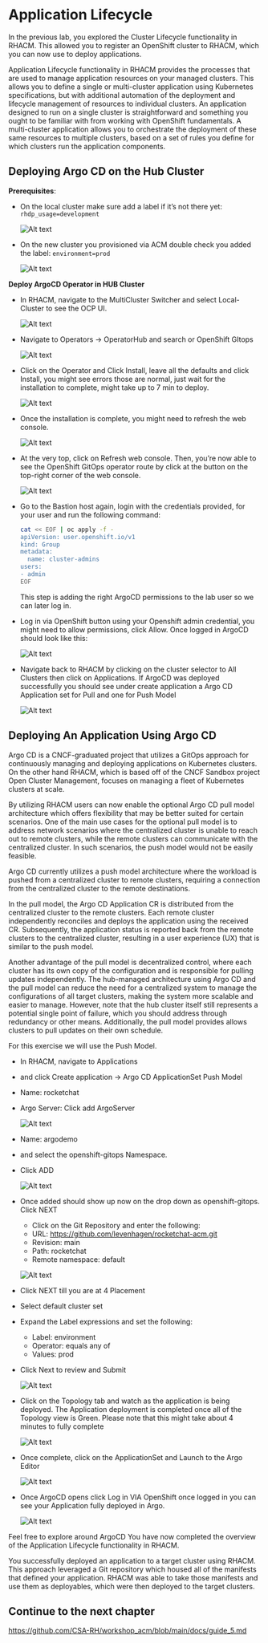 # Application Lifecycle

In the previous lab, you explored the Cluster Lifecycle functionality in RHACM. This allowed you to register an OpenShift cluster to RHACM, which you can now use to deploy applications.

Application Lifecycle functionality in RHACM provides the processes that are used to manage application resources on your managed clusters. This allows you to define a single or multi-cluster application using Kubernetes specifications, but with additional automation of the deployment and lifecycle management of resources to individual clusters. An application designed to run on a single cluster is straightforward and something you ought to be familiar with from working with OpenShift fundamentals. A multi-cluster application allows you to orchestrate the deployment of these same resources to multiple clusters, based on a set of rules you define for which clusters run the application components.

## Deploying Argo CD on the Hub Cluster

**Prerequisites**:  

- On the local cluster make sure add a label if it’s not there yet:  `rhdp_usage=development`

    ![Alt text](../images/application1.png?raw=true "application1")

- On the new cluster you provisioned via ACM double check you added the label: `environment=prod`

    ![Alt text](../images/application2.png?raw=true "application2")

**Deploy ArgoCD Operator in HUB Cluster**

- In RHACM, navigate to the MultiCluster Switcher and select Local-Cluster  to see the OCP UI.

    ![Alt text](../images/application3.png?raw=true "application3")

- Navigate to Operators → OperatorHub and search or OpenShift GItops 

    ![Alt text](../images/application4.png?raw=true "application4")

- Click on the Operator and Click Install, leave all the defaults and click Install, you might see errors those are normal, just wait for the installation to complete, might take up to 7 min to deploy.

    ![Alt text](../images/application5.png?raw=true "application5")

- Once the installation is complete, you might need to refresh the web console.

    ![Alt text](../images/application6.png?raw=true "application6")

- At the very top, click on Refresh web console. Then, you’re now able to see the OpenShift GitOps operator route by click at the button on the top-right corner of the web console.

    ![Alt text](../images/application7.png?raw=true "application7")

- Go to the Bastion host again, login with the credentials provided, for your user and run the following command:

    ```sh
    cat << EOF | oc apply -f -
    apiVersion: user.openshift.io/v1
    kind: Group
    metadata:
      name: cluster-admins
    users:
    - admin
    EOF
    ```

    This step is adding the right ArgoCD permissions to the lab user so we can later log in.

- Log in via OpenShift button using your Openshift admin credential, you might need to allow permissions, click Allow. Once logged in ArgoCD should look like this:

    ![Alt text](../images/application8.png?raw=true "application8")

- Navigate back to RHACM by clicking on the cluster selector to All Clusters then click on Applications. If ArgoCD was deployed successfully you should see under create application a Argo CD Application set for Pull and one for Push Model 

    ![Alt text](../images/application9.png?raw=true "application9")

## Deploying An Application Using Argo CD

Argo CD is a CNCF-graduated project that utilizes a GitOps approach for continuously managing and deploying applications on Kubernetes clusters. On the other hand RHACM, which is based off of the CNCF Sandbox project Open Cluster Management, focuses on managing a fleet of Kubernetes clusters at scale.

By utilizing RHACM users can now enable the optional Argo CD pull model architecture which offers flexibility that may be better suited for certain scenarios. One of the main use cases for the optional pull model is to address network scenarios where the centralized cluster is unable to reach out to remote clusters, while the remote clusters can communicate with the centralized cluster. In such scenarios, the push model would not be easily feasible.

Argo CD currently utilizes a push model architecture where the workload is pushed from a centralized cluster to remote clusters, requiring a connection from the centralized cluster to the remote destinations.

In the pull model, the Argo CD Application CR is distributed from the centralized cluster to the remote clusters. Each remote cluster independently reconciles and deploys the application using the received CR. Subsequently, the application status is reported back from the remote clusters to the centralized cluster, resulting in a user experience (UX) that is similar to the push model.

Another advantage of the pull model is decentralized control, where each cluster has its own copy of the configuration and is responsible for pulling updates independently. The hub-managed architecture using Argo CD and the pull model can reduce the need for a centralized system to manage the configurations of all target clusters, making the system more scalable and easier to manage. However, note that the hub cluster itself still represents a potential single point of failure, which you should address through redundancy or other means.
Additionally, the pull model provides allows clusters to pull updates on their own schedule.

For this exercise we will use the Push Model.

- In RHACM, navigate to Applications 
- and click Create application → Argo CD ApplicationSet Push Model 
- Name: rocketchat
- Argo Server: Click add ArgoServer 

    ![Alt text](../images/application10.png?raw=true "application10")

- Name: argodemo 
- and select the openshift-gitops Namespace. 
- Click ADD

    ![Alt text](../images/application11.png?raw=true "application11")

- Once added should show up now on the drop down as openshift-gitops. Click NEXT
    - Click on the Git Repository and enter the following:
    - URL: https://github.com/levenhagen/rocketchat-acm.git
    - Revision: main
    - Path: rocketchat
    - Remote namespace: default

    ![Alt text](../images/application12.png?raw=true "application12")

- Click NEXT till you are at 4 Placement
- Select default cluster set 
- Expand the Label expressions and set the following:
    - Label: environment
    - Operator: equals any of
    - Values: prod
- Click Next to review and Submit

    ![Alt text](../images/application13.png?raw=true "application13")

- Click on the Topology tab and watch as the application is being deployed. The Application deployment is completed once all of the Topology view is Green. Please note that this might take about 4 minutes to fully complete

    ![Alt text](../images/application14.png?raw=true "application14")

- Once complete, click on the ApplicationSet and Launch to the Argo Editor

    ![Alt text](../images/application15.png?raw=true "application15")

- Once ArgoCD opens click Log in VIA OpenShift once logged in you can see your Application fully deployed in Argo.

    ![Alt text](../images/application16.png?raw=true "application16")

Feel free to explore around ArgoCD
You have now completed the overview of the Application Lifecycle functionality in RHACM.

You successfully deployed an application to a target cluster using RHACM. This approach leveraged a Git repository which housed all of the manifests that defined your application. RHACM was able to take those manifests and use them as deployables, which were then deployed to the target clusters.

## Continue to the next chapter
https://github.com/CSA-RH/workshop_acm/blob/main/docs/guide_5.md

